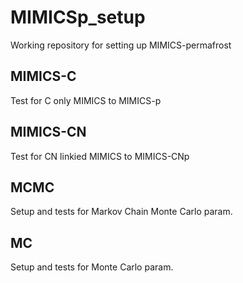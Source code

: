 # MIMICSp_setup
Working repository for setting up MIMICS-permafrost

## MIMICS-C 
Test for C only MIMICS to MIMICS-p

## MIMICS-CN
Test for CN linkied MIMICS to MIMICS-CNp

## MCMC
Setup and tests for Markov Chain Monte Carlo param.

## MC
Setup and tests for Monte Carlo param.
